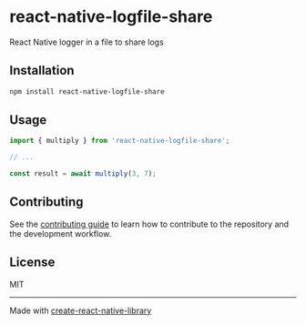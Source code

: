 # react-native-logfile-share

React Native logger in a file to share logs

## Installation

```sh
npm install react-native-logfile-share
```

## Usage

```js
import { multiply } from 'react-native-logfile-share';

// ...

const result = await multiply(3, 7);
```

## Contributing

See the [contributing guide](CONTRIBUTING.md) to learn how to contribute to the repository and the development workflow.

## License

MIT

---

Made with [create-react-native-library](https://github.com/callstack/react-native-builder-bob)
